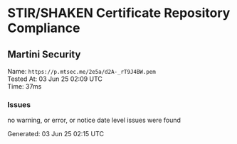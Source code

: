# STIR/SHAKEN Certificate Repository Compliance

## Martini Security

Name: `https://p.mtsec.me/2e5a/d2A-_rT9J4BW.pem`\
Tested At: 03 Jun 25 02:09 UTC\
Time: 37ms

### Issues

no warning, or error, or notice date level issues were found

Generated: 03 Jun 25 02:15 UTC